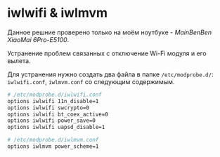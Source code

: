 # iwlwifi & iwlmvm

<!-- markdownlint-disable MD013 -->

Данное решние проверено только на моём ноутбуке - *MainBenBen XiaoMai 6Pro-E5100*.

Устранение проблем связанных с отключение Wi-Fi модуля и его вылета.

Для устранения нужно создать два файла в папке `/etc/modprobe.d/`:  `iwlwifi.conf`, `iwlmvm.conf` со следующим содержимым.

```bash
# /etc/modprobe.d/iwlwifi.conf
options iwlwifi 11n_disable=1
options iwlwifi swcrypto=0
options iwlwifi bt_coex_active=0
options iwlwifi power_save=0
options iwlwifi uapsd_disable=1
```

```bash
# /etc/modprobe.d/iwlmvm.conf
options iwlmvm power_scheme=1
```
